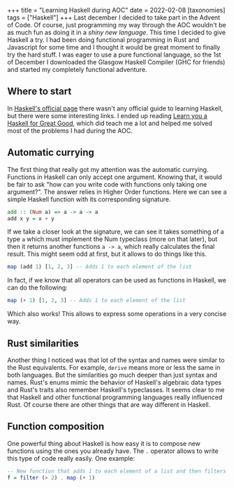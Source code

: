+++
title = "Learning Haskell during AOC"
date = 2022-02-08
[taxonomies]
tags = ["Haskell"]
+++
Last december I decided to take part in the Advent of Code. Of course, just programming my way through the AOC wouldn't be as much fun as doing it in a *shiny new language*. This time I decided to give Haskell a try. I had been doing functional programming in Rust and Javascript for some time and I thought it would be great moment to finally try the hard stuff. I was eager to use a pure functional language, so the 1st of December I downloaded the Glasgow Haskell Compiler (GHC for friends) and started my completely functional adventure.

## Where to start
In [Haskell's official page](https://www.haskell.org/) there wasn't any official guide to learning Haskell, but there were some interesting links. I ended up reading [Learn you a Haskell for Great Good](http://www.learnyouahaskell.com/), which did teach me a lot and helped me solved most of the problems I had during the AOC.

## Automatic currying
The first thing that really got my attention was the automatic currying. Functions in Haskell can only accept one argument. Knowing that, it would be fair to ask "how can you write code with functions only taking one argument?". The answer relies in Higher Order functions. Here we can see a simple Haskell function with its corresponding signature.
```hs
add :: (Num a) => a -> a -> a
add x y = x + y
```
If we take a closer look at the signature, we can see it takes something of a type `a` which must implement the Num typeclass (more on that later), but then it returns another functions `a -> a`, which really calculates the final result. This might seem odd at first, but it allows to do things like this.
```hs
map (add 1) [1, 2, 3] -- Adds 1 to each element of the list 
```
In fact, if we know that all operators can be used as functions in Haskell, we can do the following:
```hs
map (+ 1) [1, 2, 3] -- Adds 1 to each element of the list 
```
Which also works! 
This allows to express some operations in a very concise way.

## Rust similarities
Another thing I noticed was that lot of the syntax and names were similar to the Rust equivalents. For example, `derive` means more or less the same in both languages. But the similarities go much deeper than just syntax and names. Rust's enums mimic the behavior of Haskell's algebraic data types and Rust's traits also remember Haskell's typeclasses. It seems clear to me that Haskell and other functional programming languages really influenced Rust. Of course there are other things that are way different in Haskell.

## Function composition
One powerful thing about Haskell is how easy it is to compose new functions using the ones you already have. The `.` operator allows to write this type of code really easily. One example:
```hs
-- New function that adds 1 to each element of a list and then filters the numbers bigger than 2
f = filter (> 2) . map (+ 1) 
```